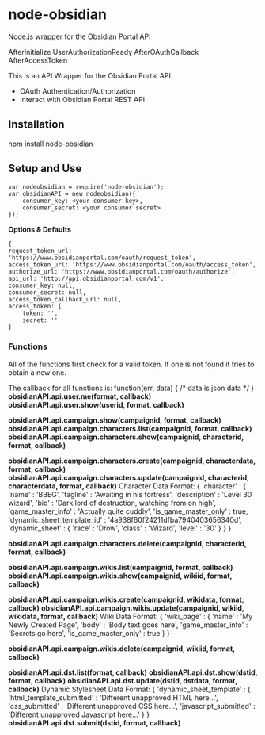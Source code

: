 ﻿# node-obsidian
Node.js wrapper for the Obsidian Portal API

AfterInitialize
UserAuthorizationReady
AfterOAuthCallback
AfterAccessToken


This is an API Wrapper for the Obsidian Portal API
* OAuth Authentication/Authorization 
* Interact with Obsidian Portal REST API

## Installation
npm install node-obsidian

## Setup and Use
	
	var nodeobsidian = require('node-obsidian');
	var obsidianAPI = new nodeobsidian({
		consumer_key: <your consumer key>,
		consumer_secret: <your consumer secret>
	});

**Options & Defaults**

	{
	request_token_url: 'https://www.obsidianportal.com/oauth/request_token',
    access_token_url: 'https://www.obsidianportal.com/oauth/access_token',
    authorize_url: 'https://www.obsidianportal.com/oauth/authorize',
    api_url: 'http://api.obsidianportal.com/v1',
    consumer_key: null,
    consumer_secret: null,
    access_token_callback_url: null,
    access_token: {
		token: '',
        secret: ''
    }

### Functions

All of the functions first check for a valid token.  If one is not found it tries to obtain a new one.

The callback for all functions is:
    function(err, data) {
        /* data is json data */
    }
**obsidianAPI.api.user.me(format, callback)**
**obsidianAPI.api.user.show(userid, format, callback)**  

**obsidianAPI.api.campaign.show(campaignid, format, callback)**
**obsidianAPI.api.campaign.characters.list(campaignid, format, callback)**
**obsidianAPI.api.campaign.characters.show(campaignid, characterid, format, callback)**

**obsidianAPI.api.campaign.characters.create(campaignid, characterdata, format, callback)**
**obsidianAPI.api.campaign.characters.update(campaignid, characterid, characterdata, format, callback)**
	Character Data Format:
	{
		'character' : 
		{
			'name' : 'BBEG',
			'tagline' : 'Awaiting in his fortress',
			'description' : 'Level 30 wizard',
			'bio' : 'Dark lord of destruction, watching from on high',
			'game_master_info' : 'Actually quite cuddly',
			'is_game_master_only' : true,
			'dynamic_sheet_template_id' : '4a938f60f24211dfba7940403656340d',
			'dynamic_sheet' : {
				'race' : 'Drow',
				'class' : 'Wizard',
				'level' : '30'
			}
		}
	}

**obsidianAPI.api.campaign.characters.delete(campaignid, characterid, format, callback)**

**obsidianAPI.api.campaign.wikis.list(campaignid, format, callback)**
**obsidianAPI.api.campaign.wikis.show(campaignid, wikiid, format, callback)**

**obsidianAPI.api.campaign.wikis.create(campaignid, wikidata, format, callback)**
**obsidianAPI.api.campaign.wikis.update(campaignid, wikiid, wikidata, format, callback)**
	Wiki Data Format:
	{
		'wiki_page' : 
		{
			'name' : 'My Newly Created Page',
			'body' : 'Body text goes here',
			'game_master_info' : 'Secrets go here',
			'is_game_master_only' : true
		}
	}

**obsidianAPI.api.campaign.wikis.delete(campaignid, wikiid, format, callback)**

**obsidianAPI.api.dst.list(format, callback)**
**obsidianAPI.api.dst.show(dstid, format, callback)**
**obsidianAPI.api.dst.update(dstid, dstdata, format, callback)**
	Dynamic Stylesheet Data Format:
	{
		'dynamic_sheet_template' : 
		{
			'html_template_submitted' : 'Different unapproved HTML here...',
			'css_submitted' : 'Different unapproved CSS here...',
			'javascript_submitted' : 'Different unapproved Javascript here...'
		}
	}
**obsidianAPI.api.dst.submit(dstid, format, callback)**

